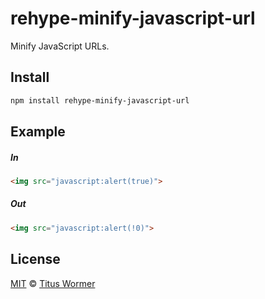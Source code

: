 <!--This file is generated by `build-packages.js`-->

# rehype-minify-javascript-url

Minify JavaScript URLs.

## Install

```sh
npm install rehype-minify-javascript-url
```

## Example

##### In

```html
<img src="javascript:alert(true)">
```

##### Out

```html
<img src="javascript:alert(!0)">
```

## License

[MIT](https://github.com/rehypejs/rehype-minify/blob/master/LICENSE) © [Titus Wormer](http://wooorm.com)
